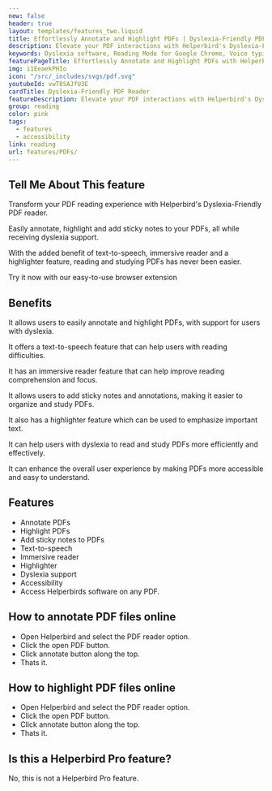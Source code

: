 ```yaml
---
new: false
header: true
layout: templates/features_two.liquid
title: Effortlessly Annotate and Highlight PDFs | Dyslexia-Friendly PDF Reader
description: Elevate your PDF interactions with Helperbird's Dyslexia-Friendly PDF Reader. Not only can you annotate, highlight, and add sticky notes, but you also gain the advantage of dyslexia support features. With integrated text-to-speech, Immersive Reader, and a highlighter tool, navigating and studying PDFs becomes a seamless experience. Try it now with our easy-to-use browser extension.
keywords: Dyslexia software, Reading Mode for Google Chrome, Voice typing for Chrome, Text to speech for Chrome, text reader, Immersive Reader, dyslexia fonts, accessibility software, dyslexia software, Helperbird for Edge, Helperbird for Firefox, Helperbird for Chrome, Opendyslexic for Chrome, OpenDyslexic
featurePageTitle: Effortlessly Annotate and Highlight PDFs with Helperbird's Dyslexia-Friendly PDF Reader
img: i1EeaekPHIo
icon: "/src/_includes/svgs/pdf.svg"
youtubeId: vwT8SAJfU3E
cardTitle: Dyslexia-Friendly PDF Reader
featureDescription: Elevate your PDF interactions with Helperbird's Dyslexia-Friendly PDF Reader. Not only can you annotate, highlight, and add sticky notes, but you also gain the advantage of dyslexia support features. With integrated text-to-speech, Immersive Reader, and a highlighter tool, navigating and studying PDFs becomes a seamless experience.
group: reading
color: pink
tags: 
  - features
  - accessibility
link: reading
url: features/PDFs/
---
```



## Tell Me About This feature

Transform your PDF reading experience with Helperbird's Dyslexia-Friendly PDF reader. 

Easily annotate, highlight and add sticky notes to your PDFs, all while receiving dyslexia support. 

With the added benefit of text-to-speech, immersive reader and a highlighter feature, reading and studying PDFs has never been easier. 

Try it now with our easy-to-use browser extension


## Benefits

It allows users to easily annotate and highlight PDFs, with support for users with dyslexia.

It offers a text-to-speech feature that can help users with reading difficulties.

It has an immersive reader feature that can help improve reading comprehension and focus.

It allows users to add sticky notes and annotations, making it easier to organize and study PDFs.

It also has a highlighter feature which can be used to emphasize important text.

It can help users with dyslexia to read and study PDFs more efficiently and effectively.

It can enhance the overall user experience by making PDFs more accessible and easy to understand.

## Features
- Annotate PDFs
- Highlight PDFs
- Add sticky notes to PDFs
- Text-to-speech
- Immersive reader
- Highlighter
- Dyslexia support
- Accessibility
- Access Helperbirds software on any PDF.



      





## How to annotate PDF files online

- Open Helperbird and select the PDF reader option.
- Click the open PDF button.
- Click annotate button along the top.
- Thats it.
      





## How to highlight PDF files online

- Open Helperbird and select the PDF reader option.
- Click the open PDF button.
- Click annotate button along the top.
- Thats it.


## Is this a Helperbird Pro feature?

No, this is not a Helperbird Pro feature.
      
